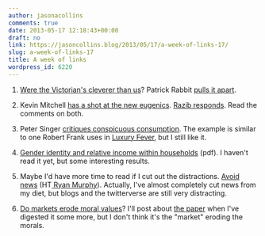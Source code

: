 ```yaml
---
author: jasonacollins
comments: true
date: 2013-05-17 12:18:43+00:00
draft: no
link: https://jasoncollins.blog/2013/05/17/a-week-of-links-17/
slug: a-week-of-links-17
title: A week of links
wordpress_id: 6220
---
```



	
  1. [Were the Victorian's cleverer than us](http://www.sciencedirect.com/science/article/pii/S0160289613000470?np=y)? Patrick Rabbit [pulls it apart](http://deevybee.blogspot.com.au/2013/05/have-we-become-slower-and-dumber.html).

	
  2. Kevin Mitchell [has a shot at the new eugenics](http://www.wiringthebrain.com/2013/05/the-new-eugenics-same-as-old-eugenics.html). [Razib responds](http://blogs.discovermagazine.com/gnxp/2013/05/gattaca-utopia-or-dystopia/#.UZXpOIJ4aI4). Read the comments on both.

	
  3. Peter Singer [critiques conspicuous consumption](http://www.project-syndicate.org/commentary/the-moral-shortcomings-of-conspicuous-consumption-by-peter-singer#vuttmAReTqBqhT2V.99). The example is similar to one Robert Frank uses in [Luxury Fever](https://jasoncollins.blog/2012/01/franks-luxury-fever/), but I still like it.

	
  4. [Gender identity and relative income within households](http://faculty.chicagobooth.edu/emir.kamenica/documents/identity.pdf) (pdf). I haven't read it yet, but some interesting results.

	
  5. Maybe I'd have more time to read if I cut out the distractions. [Avoid news](http://dobelli.com/wp-content/uploads/2010/08/Avoid_News_Part1_TEXT.pdf) (HT[ Ryan Murphy](http://increasingmu.wordpress.com/)). Actually, I've almost completely cut news from my diet, but blogs and the twitterverse are still very distracting.

	
  6. [Do markets erode moral values](http://www.sciencedaily.com/releases/2013/05/130510124501.htm)? I'll post about [the paper](http://www.sciencemag.org/content/340/6133/707) when I've digested it some more, but I don't think it's the "market" eroding the morals.


